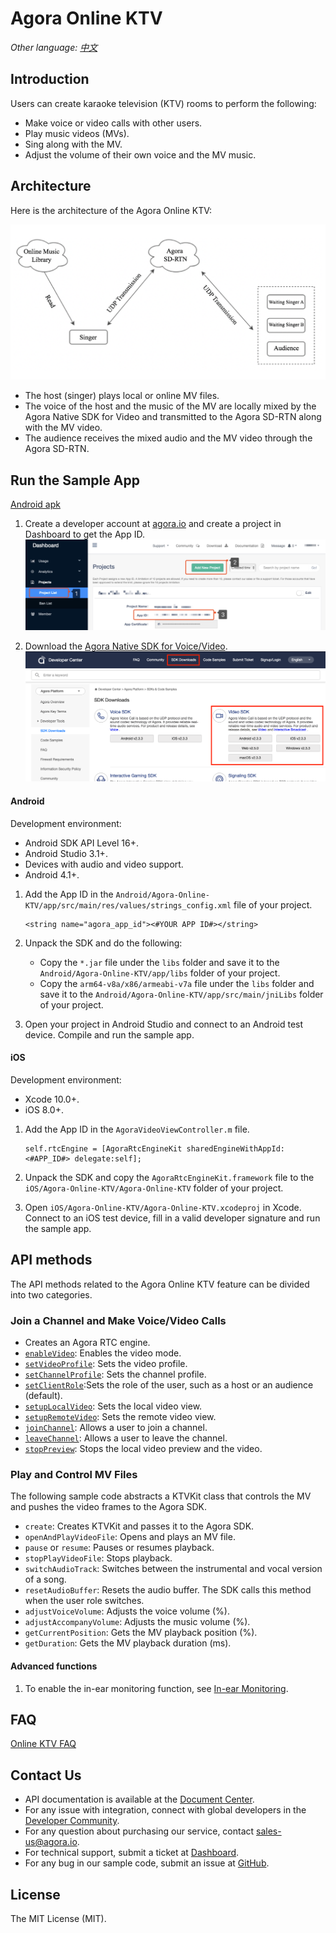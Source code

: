# Agora Online KTV

*Other language: [中文](README.zh.md)*

## Introduction

Users can create karaoke television (KTV) rooms to perform the following:

- Make voice or video calls with other users.
- Play music videos (MVs).
- Sing along with the MV.
- Adjust the volume of their own voice and the MV music.

## Architecture

Here is the architecture of the Agora Online KTV:

![KTV 架构图](Image/ktv_together.en.png)

- The host (singer) plays local or online MV files.
- The voice of the host and the music of the MV are locally mixed by the Agora Native SDK for Video and transmitted to the Agora SD-RTN along with the MV video.
- The audience receives the mixed audio and the MV video through the Agora SD-RTN.

## Run the Sample App

[Android apk](https://github.com/AgoraIO-Usecase/Online-KTV/releases/download/1.0/app-debug.apk)

1. Create a developer account at [agora.io](https://sso.agora.io/en/signup) and create a project in Dashboard to get the App ID.
![](Image/appid.en.jpg)

2. Download the [Agora Native SDK for Voice/Video](https://docs.agora.io/en/Interactive%20Broadcast/downloads).
![](Image/sdk.en.png)

#### Android

Development environment:

- Android SDK API Level 16+.
- Android Studio 3.1+.
- Devices with audio and video support.
- Android 4.1+.

1. Add the App ID in the `Android/Agora-Online-KTV/app/src/main/res/values/strings_config.xml` file of your project.

   ```
   <string name="agora_app_id"><#YOUR APP ID#></string>
   ```

2. Unpack the SDK and do the following:

   - Copy the `*.jar`  file under the `libs` folder and save it to the `Android/Agora-Online-KTV/app/libs` folder of your project.
   - Copy the `arm64-v8a/x86/armeabi-v7a` file under the `libs` folder and save it to the `Android/Agora-Online-KTV/app/src/main/jniLibs` folder of your project.

3. Open your project in Android Studio and connect to an Android test device. Compile and run the sample app. 


#### iOS

Development environment:

- Xcode 10.0+.
- iOS 8.0+.

1. Add the App ID in the `AgoraVideoViewController.m` file.

   ```
   self.rtcEngine = [AgoraRtcEngineKit sharedEngineWithAppId:<#APP_ID#> delegate:self];
   ```

2. Unpack the SDK and copy the `AgoraRtcEngineKit.framework` file to the `iOS/Agora-Online-KTV/Agora-Online-KTV` folder of your project.

3. Open `iOS/Agora-Online-KTV/Agora-Online-KTV.xcodeproj` in Xcode. Connect to an iOS test device, fill in a valid developer signature and run the sample app.

## API methods

The API methods related to the Agora Online KTV feature can be divided into two categories.

### Join a Channel and Make Voice/Video Calls

- Creates an Agora RTC engine.
- [`enableVideo`](https://docs.agora.io/en/Interactive%20Broadcast/API%20Reference/oc/Classes/AgoraRtcEngineKit.html#//api/name/enableVideo): Enables the video mode.
- [`setVideoProfile`](https://docs.agora.io/en/Interactive%20Broadcast/API%20Reference/oc/Classes/AgoraRtcEngineKit.html#//api/name/setVideoProfile:swapWidthAndHeight:): Sets the video profile.
- [`setChannelProfile`](https://docs.agora.io/en/Interactive%20Broadcast/API%20Reference/oc/Classes/AgoraRtcEngineKit.html#//api/name/setChannelProfile:): Sets the channel profile.
- [`setClientRole`](https://docs.agora.io/en/Interactive%20Broadcast/API%20Reference/oc/Classes/AgoraRtcEngineKit.html#//api/name/setClientRole:):Sets the role of the user, such as a host or an audience (default).
- [`setupLocalVideo`](https://docs.agora.io/en/Interactive%20Broadcast/API%20Reference/oc/Classes/AgoraRtcEngineKit.html#//api/name/setupLocalVideo:): Sets the local video view.
- [`setupRemoteVideo`](https://docs.agora.io/en/Interactive%20Broadcast/API%20Reference/oc/Classes/AgoraRtcEngineKit.html#//api/name/setupRemoteVideo:): Sets the remote video view.
- [`joinChannel`](https://docs.agora.io/en/Interactive%20Broadcast/API%20Reference/oc/Classes/AgoraRtcEngineKit.html#//api/name/joinChannelByToken:channelId:info:uid:joinSuccess:): Allows a user to join a channel.
- [`leaveChannel`](https://docs.agora.io/en/Interactive%20Broadcast/API%20Reference/oc/Classes/AgoraRtcEngineKit.html#//api/name/leaveChannel:): Allows a user to leave the channel.
- [`stopPreview`](https://docs.agora.io/en/Interactive%20Broadcast/API%20Reference/oc/Classes/AgoraRtcEngineKit.html#//api/name/stopPreview): Stops the local video preview and the video.

### Play and Control MV Files

The following sample code abstracts a KTVKit class that controls the MV and pushes the video frames to the Agora SDK.

- `create`: Creates KTVKit and passes it to the Agora SDK.
- `openAndPlayVideoFile`: Opens and plays an MV file.
- `pause` or `resume`: Pauses or resumes playback.
- `stopPlayVideoFile`: Stops playback.
- `switchAudioTrack`: Switches between the instrumental and vocal version of a song.
- `resetAudioBuffer`: Resets the audio buffer. The SDK calls this method when the user role switches.
- `adjustVoiceVolume`: Adjusts the voice volume (%).
- `adjustAccompanyVolume`: Adjusts the music volume (%).
- `getCurrentPosition`: Gets the MV playback position (%).
- `getDuration`: Gets the MV playback duration (ms).

#### Advanced functions

1. To enable the in-ear monitoring function, see [In-ear Monitoring](https://docs.agora.io/en/Interactive%20Broadcast/in-ear_android?platform=Android).

## FAQ

[Online KTV FAQ](https://confluence.agora.io/display/CUS1/Online-KTV)

## Contact Us

- API documentation is available at the [Document Center](https://docs.agora.io/en/).
- For any issue with integration, connect with global developers in the [Developer Community](https://dev.agora.io/en/).
- For any question about purchasing our service, contact [sales-us@agora.io](mailto:sales-us@agora.io).
- For technical support, submit a ticket at [Dashboard](https://dashboard.agora.io).
- For any bug in our sample code, submit an issue at [GitHub](https://github.com/AgoraIO/Agora-Online-KTV/issues).

## License

The MIT License (MIT).
